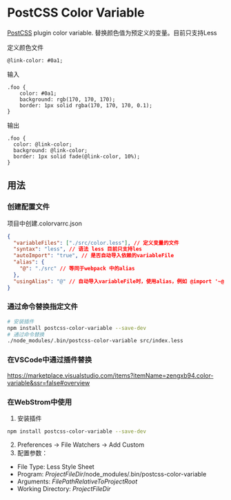 # PostCSS Color Variable

[PostCSS] plugin color variable. 替换颜色值为预定义的变量。目前只支持Less

[PostCSS]: https://github.com/postcss/postcss
定义颜色文件
```less
@link-color: #0a1;
```

输入
```less
.foo {
    color: #0a1;
    background: rgb(170, 170, 170);
    border: 1px solid rgba(170, 170, 170, 0.1);
}
```

输出
```less
.foo {
  color: @link-color;
  background: @link-color;
  border: 1px solid fade(@link-color, 10%);
}
```

## 用法

### 创建配置文件
项目中创建.colorvarrc.json
```json
{
  "variableFiles": ["./src/color.less"], // 定义变量的文件
  "syntax": "less", // 语法 less 目前只支持les
  "autoImport": "true", // 是否自动导入依赖的variableFile
  "alias": {
    "@": "./src" // 等同于webpack 中的alias
  },
  "usingAlias": "@" // 自动导入variableFile时，使用alias，例如 @import '~@/src/color.less'
}
```

### 通过命令替换指定文件
```bash
# 安装插件
npm install postcss-color-variable --save-dev
# 通过命令替换
./node_modules/.bin/postcss-color-variable src/index.less
```

### 在VSCode中通过插件替换
https://marketplace.visualstudio.com/items?itemName=zengxb94.color-variable&ssr=false#overview

### 在WebStrom中使用
1. 安装插件
```bash
npm install postcss-color-variable --save-dev
```
2. Preferences -> File Watchers -> Add Custom
3. 配置参数：
  - File Type: Less Style Sheet
  - Program: $ProjectFileDir$/node_modules/.bin/postcss-color-variable
  - Arguments: $FilePathRelativeToProjectRoot$
  - Working Directory: $ProjectFileDir$
